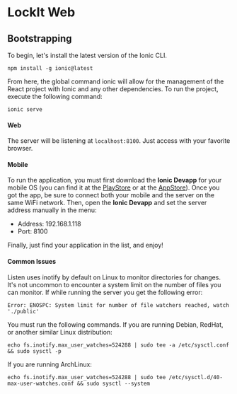 # LockIt Web

## Bootstrapping
To begin, let's install the latest version of the Ionic CLI.
```
npm install -g ionic@latest
```

From here, the global command ionic will allow for the management of the React project with Ionic and any other dependencies. To run the project, execute the following command:
```
ionic serve
```

#### Web

The server will be listening at `localhost:8100`. Just access with your favorite browser.

#### Mobile

To run the application, you must first download the **Ionic Devapp** for your mobile OS (you can find it at the [PlayStore](https://play.google.com/store/apps/details?id=io.ionic.devapp) or at the [AppStore](https://apps.apple.com/us/app/ionic-devapp/id1233447133)). Once you got the app, be sure to connect both your mobile and the server on the same WiFi network. Then, open the **Ionic Devapp** and set the server address manually in the menu:
* Address: 192.168.1.118
* Port: 8100

Finally, just find your application in the list, and enjoy!

#### Common Issues
Listen uses inotify by default on Linux to monitor directories for changes. It's not uncommon to encounter a system limit on the number of files you can monitor. If while running the server you get the following error:
```
Error: ENOSPC: System limit for number of file watchers reached, watch './public'
```
You must run the following commands. If you are running Debian, RedHat, or another similar Linux distribution:
```
echo fs.inotify.max_user_watches=524288 | sudo tee -a /etc/sysctl.conf && sudo sysctl -p
```
If you are running ArchLinux:
```
echo fs.inotify.max_user_watches=524288 | sudo tee /etc/sysctl.d/40-max-user-watches.conf && sudo sysctl --system
```